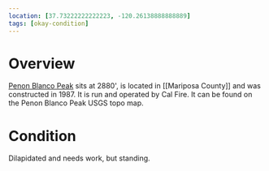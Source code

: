```yaml
---
location: [37.73222222222223, -120.26138888888889]
tags: [okay-condition]
---
```


# Overview

[Penon Blanco Peak](http://www.peakbagging.com/CALookoutPhotos/PenonBlanco.html) sits at 2880', is located in [[Mariposa County]] and was constructed in 1987. It is run and operated by Cal Fire. It can be found on the Penon Blanco Peak USGS topo map.

# Condition

Dilapidated and needs work, but standing.